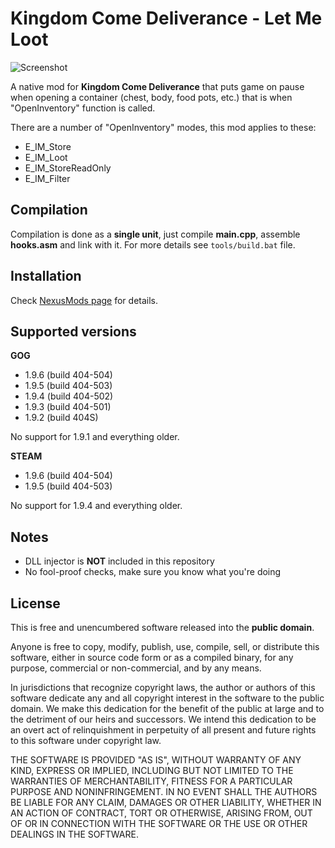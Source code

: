 # Kingdom Come Deliverance - Let Me Loot
![Screenshot](https://staticdelivery.nexusmods.com/mods/2298/images/972/972-1585193327-831196766.png)

A native mod for **Kingdom Come Deliverance** that puts game on pause when opening a container (chest, body, food pots, etc.) that is when "OpenInventory" function is called.

There are a number of "OpenInventory" modes, this mod applies to these:
* E_IM_Store
* E_IM_Loot
* E_IM_StoreReadOnly
* E_IM_Filter

## Compilation
Compilation is done as a **single unit**, just compile **main.cpp**, assemble **hooks.asm** and link with it.
For more details see `tools/build.bat` file.

## Installation
Check [NexusMods page](https://www.nexusmods.com/kingdomcomedeliverance/mods/972) for details.

## Supported versions

**GOG**
* 1.9.6 (build 404-504)
* 1.9.5 (build 404-503)
* 1.9.4 (build 404-502)
* 1.9.3 (build 404-501)
* 1.9.2 (build 404S)

No support for 1.9.1 and everything older.

**STEAM**
* 1.9.6 (build 404-504)
* 1.9.5 (build 404-503)

No support for 1.9.4 and everything older.

## Notes
* DLL injector is **NOT** included in this repository
* No fool-proof checks, make sure you know what you're doing

## License
This is free and unencumbered software released into the **public domain**.

Anyone is free to copy, modify, publish, use, compile, sell, or
distribute this software, either in source code form or as a compiled
binary, for any purpose, commercial or non-commercial, and by any
means.

In jurisdictions that recognize copyright laws, the author or authors
of this software dedicate any and all copyright interest in the
software to the public domain. We make this dedication for the benefit
of the public at large and to the detriment of our heirs and
successors. We intend this dedication to be an overt act of
relinquishment in perpetuity of all present and future rights to this
software under copyright law.

THE SOFTWARE IS PROVIDED "AS IS", WITHOUT WARRANTY OF ANY KIND,
EXPRESS OR IMPLIED, INCLUDING BUT NOT LIMITED TO THE WARRANTIES OF
MERCHANTABILITY, FITNESS FOR A PARTICULAR PURPOSE AND NONINFRINGEMENT.
IN NO EVENT SHALL THE AUTHORS BE LIABLE FOR ANY CLAIM, DAMAGES OR
OTHER LIABILITY, WHETHER IN AN ACTION OF CONTRACT, TORT OR OTHERWISE,
ARISING FROM, OUT OF OR IN CONNECTION WITH THE SOFTWARE OR THE USE OR
OTHER DEALINGS IN THE SOFTWARE.
